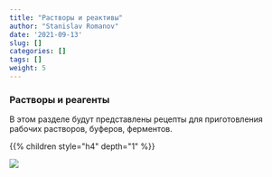```yaml
---
title: "Растворы и реактивы"
author: "Stanislav Romanov"
date: '2021-09-13'
slug: []
categories: []
tags: []
weight: 5
---
```


### Растворы и реагенты

В этом разделе будут представлены рецепты для приготовления рабочих растворов, буферов, ферментов.

{{% children style="h4" depth="1" %}}

![](http://www.quickmeme.com/img/c3/c3673e421ab6864107535a6b84ba9c7430c8225f3b328846d2c62aa0517771a8.jpg)
